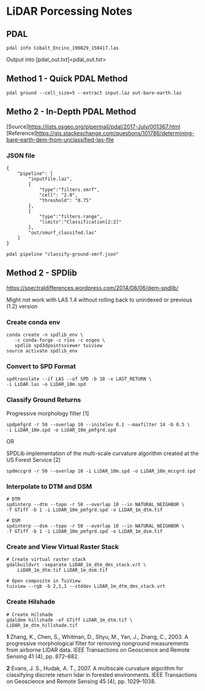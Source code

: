 # LiDAR Porcessing Notes

## PDAL
`pdal info Cobalt_Encino_190829_150417.las`

Output into [pdal_out.txt]<pdal_out.txt>


## Method 1 - Quick PDAL Method

`pdal ground --cell_size=5 --extract input.laz out-bare-earth.laz`

## Metho 2 - In-Depth PDAL Method
[Source]<https://lists.osgeo.org/pipermail/pdal/2017-July/001367.html>
[Reference]<https://gis.stackexchange.com/questions/101786/determining-bare-earth-dem-from-unclassified-las-file>

### JSON file

```{JSON}
{
    "pipeline": [
        "inputfile.laz",
        {
            "type":"filters.smrf",
            "cell": "2.0",
            "threshold": "0.75"
        },
        {
            "type":"filters.range",
            "limits":"Classification[2:2]"
        },
        "out/smurf_classifed.las"
    ]
}
```

```{sh}
pdal pipeline "classify-ground-smrf.json"
```

## Method 2 - SPDlib
https://spectraldifferences.wordpress.com/2014/08/06/dem-spdlib/

Might not work with LAS 1.4 without rolling back to unindexed or previous (1.2) version


### Create conda env

```{sh}
conda create -n spdlib_env \
   -c conda-forge -c rios -c osgeo \
   spdlib spd3dpointsviewer tuiview
source activate spdlib_env
```

### Convert to SPD Format

```{sh}
spdtranslate --if LAS --of SPD -b 10 -x LAST_RETURN \
-i LiDAR.las -o LiDAR_10m.spd
```

### Classify Ground Returns

Progressive morphology filter [1]

```{sh}
spdpmfgrd -r 50 --overlap 10 --initelev 0.1 --maxfilter 14 -b 0.5 \
-i LiDAR_10m.spd -o LiDAR_10m_pmfgrd.spd
```
OR

SPDLib implementation of the multi-scale curvature algorithm created at the US Forest Service [2]

```{sh}
spdmccgrd -r 50 --overlap 10 -i LiDAR_10m.spd -o LiDAR_10m_mccgrd.spd
```

### Interpolate to DTM and DSM

```{sh}
# DTM
spdinterp --dtm --topo -r 50 --overlap 10 --in NATURAL_NEIGHBOR \
-f GTiff -b 1 -i LiDAR_10m_pmfgrd.spd -o LiDAR_1m_dtm.tif
 
# DSM
spdinterp --dsm --topo -r 50 --overlap 10 --in NATURAL_NEIGHBOR \
-f GTiff -b 1 -i LiDAR_10m_pmfgrd.spd -o LiDAR_1m_dsm.tif
```

### Create and View Virtual Raster Stack

```{sh}
# Create virtual raster stack
gdalbuildvrt -separate LiDAR_1m_dtm_dms_stack.vrt \
    LiDAR_1m_dtm.tif LiDAR_1m_dsm.tif
 
# Open composite in TuiView
tuiview --rgb -b 2,1,1 --stddev LiDAR_1m_dtm_dms_stack.vrt
```

### Create Hilshade

```{sh}
# Create Hilshade
gdaldem hillshade -of GTiff LiDAR_1m_dtm.tif \
LiDAR_1m_dtm_hillshade.tif
```


__1__ Zhang, K., Chen, S., Whitman, D., Shyu, M., Yan, J., Zhang, C., 2003. A progressive morphological filter for removing nonground measurements from airborne LIDAR data. IEEE Transactions on Geoscience and Remote Sensing 41 (4), pp. 872–882.

__2__ Evans, J. S., Hudak, A. T., 2007. A multiscale curvature algorithm for classifying discrete return lidar in forested environments. IEEE Transactions on Geoscience and Remote Sensing 45 (4), pp. 1029–1038.